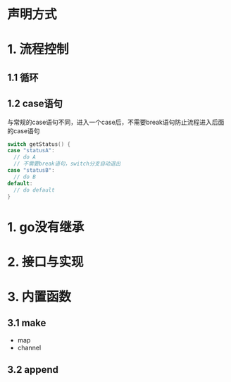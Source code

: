 # 声明方式


# 1. 流程控制
## 1.1 循环

## 1.2 case语句

与常规的case语句不同，进入一个case后，不需要break语句防止流程进入后面的case语句

```go
switch getStatus() {
case "statusA":
  // do A
  // 不需要break语句，switch分支自动退出
case "statusB":
  // do B
default:
  // do default
}
```

# 1. go没有继承

# 2. 接口与实现

# 3. 内置函数

## 3.1 make

- map
- channel

## 3.2 append
